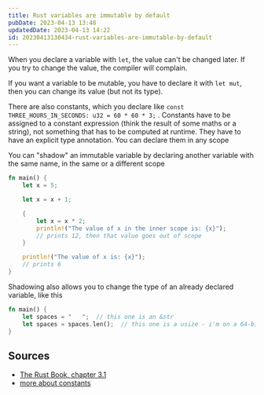```yaml
---
title: Rust variables are immutable by default
pubDate: 2023-04-13 13:48
updatedDate: 2023-04-13 14:22
id: 20230413130434-rust-variables-are-immutable-by-default
---
```


When you declare a variable with `let`, the value can't be changed later. If you try to change the value, the compiler will complain.

If you want a variable to be mutable, you have to declare it with `let mut`, then you can change its value (but not its type).

There are also constants, which you declare like `const THREE_HOURS_IN_SECONDS: u32 = 60 * 60 * 3;` . Constants have to be assigned to a constant expression (think the result of some maths or a string), not something that has to be computed at runtime. They have to have an explicit type annotation. You can declare them in any scope

You can "shadow" an immutable variable by declaring another variable with the same name, in the same or a different scope

```rust
fn main() {
    let x = 5;

    let x = x + 1;

    {
        let x = x * 2;
        println!("The value of x in the inner scope is: {x}");
        // prints 12, then that value goes out of scope
    }

    println!("The value of x is: {x}");
    // prints 6
}
```

Shadowing also allows you to change the type of an already declared variable, like this

```rust
fn main() {
    let spaces = "   ";  // this one is an &str
    let spaces = spaces.len();  // this one is a usize - i'm on a 64-bit machine so this is a 64 bit unsigned integer
}
```

## Sources

- [The Rust Book, chapter 3.1](https://rust-book.cs.brown.edu/ch03-01-variables-and-mutability.html)
- [more about constants](https://doc.rust-lang.org/reference/const_eval.html)
